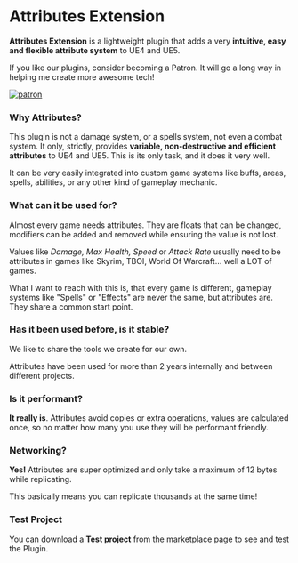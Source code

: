 # Attributes Extension

**Attributes Extension** is a lightweight plugin that adds a very **intuitive, easy and flexible attribute system** to UE4 and UE5.

If you like our plugins, consider becoming a Patron. It will go a long way in helping me create more awesome tech!

[![patron](API/img/patron_small.png)](https://www.patreon.com/bePatron?u=16503983)

### Why Attributes?

This plugin is not a damage system, or a spells system, not even a combat system. It only, strictly, provides **variable, non-destructive and efficient attributes** to UE4 and UE5. This is its only task, and it does it very well.

It can be very easily integrated into custom game systems like buffs, areas, spells, abilities, or any other kind of gameplay mechanic.

### What can it be used for?

Almost every game needs attributes. They are floats that can be changed, modifiers can be added and removed while ensuring the value is not lost.

Values like *Damage, Max Health, Speed* or *Attack Rate* usually need to be attributes in games like Skyrim, TBOI, World Of Warcraft... well a LOT of games.

What I want to reach with this is, that every game is different, gameplay systems like "Spells" or "Effects" are never the same, but attributes are. They share a common start point.

### Has it been used before, is it stable?

We like to share the tools we create for our own. 

Attributes have been used for more than 2 years internally and between different projects.

### Is it performant?

**It really is**. Attributes avoid copies or extra operations, values are calculated once, so no matter how many you use they will be performant friendly.

### Networking?

**Yes!** Attributes are super optimized and only take a maximum of 12 bytes while replicating.

This basically means you can replicate thousands at the same time!

### Test Project

You can download a **Test project** from the marketplace page to see and test the Plugin.